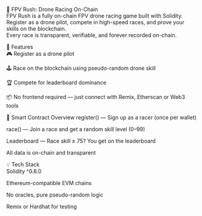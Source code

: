 🏁 FPV Rush: Drone Racing On-Chain      
FPV Rush is a fully on-chain FPV drone racing game built with Solidity. Register as a drone pilot, compete in high-speed races, and prove your skills on the blockchain.       
Every race is transparent, verifiable, and forever recorded on-chain.      
      
🚀 Features    
🎮 Register as a drone pilot     
   
🕹️ Race on the blockchain using pseudo-random drone skill
  
🏆 Compete for leaderboard dominance      
  
📦 No frontend required — just connect with Remix, Etherscan or Web3 tools 
    
🔧 Smart Contract Overview 
register() — Sign up as a racer (once per wallet)   
     
race() — Join a race and get a random skill level (0–99)
   
Leaderboard — Race skill ≥ 75? You get on the leaderboard

All data is on-chain and transparent 
  
💡 Tech Stack  
Solidity ^0.8.0 
  
Ethereum-compatible EVM chains 
   
No oracles, pure pseudo-random logic 
   
Remix or Hardhat for testing 

